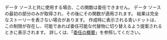 
データ ソースと共に使用する場合、この関数は委任できません。 データ ソースの最初の部分のみが取得され、その後にその関数が適用されます。 結果は完全なストーリーを表さない場合があります。  作成時に表示される青いドットは、この制限が存在し、可能であれば委任可能な代替物に切り替えるよう提案されるときに表示されます。 詳しくは、「[委任の概要](../maker/canvas-apps/delegation-overview.md)」を参照してください。

